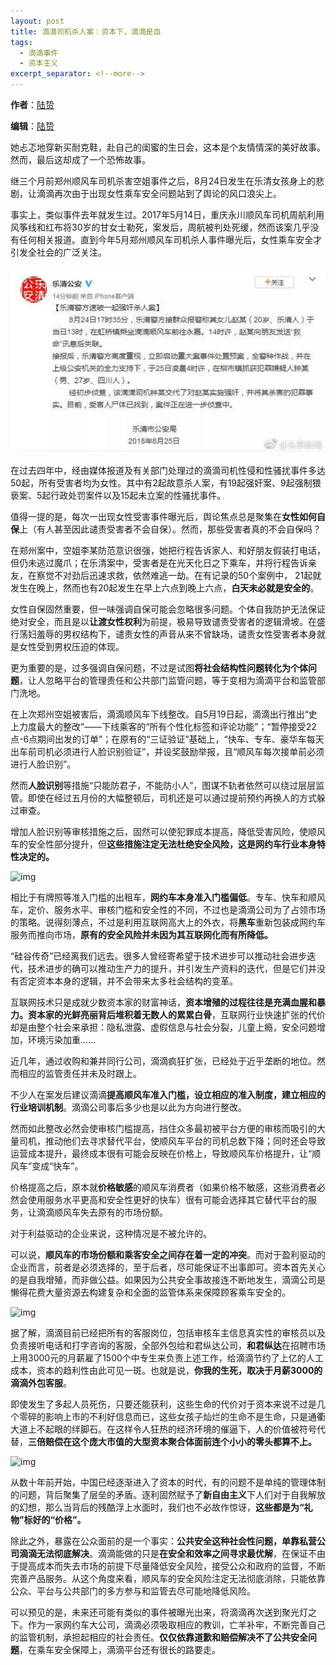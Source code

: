 ```yaml
---
layout: post
title: 滴滴司机杀人案：资本下，滴滴是血
tags:
  - 滴滴事件
  - 资本主义
excerpt_separator: <!--more-->
---
```




**作者**：[陆贽](https://www.zhihu.com/people/ru-shi-shuo-59)

**编辑**：[陆贽](https://www.zhihu.com/people/ru-shi-shuo-59)

<!--more-->

她忐忑地穿新买耐克鞋，赴自己的闺蜜的生日会，这本是个友情情深的美好故事。然而，最后这却成了一个恐怖故事。



继三个月前郑州顺风车司机杀害空姐事件之后，8月24日发生在乐清女孩身上的悲剧，让滴滴再次由于出现女性乘车安全问题站到了舆论的风口浪尖上。



事实上，类似事件去年就发生过。2017年5月14日，重庆永川顺风车司机周航利用风筝线和红布将30岁的甘女士勒死，案发后，周航被判处死缓，然而该案几乎没有任何相关报道。直到今年5月郑州顺风车司机杀人事件曝光后，女性乘车安全才引发全社会的广泛关注。



<img class="img-fluid" src="../images/滴滴/8994a01d0a41d30924c797da56c4a508-sz_116176.jpg" alt="img">



在过去四年中，经由媒体报道及有关部门处理过的滴滴司机性侵和性骚扰事件多达50起，所有受害者均为女性。其中有2起故意杀人案，有19起强奸案、9起强制猥亵案、5起行政处罚案件以及15起未立案的性骚扰事件。



值得一提的是，每次一出现女性受害事件曝光后，舆论焦点总是聚集在**女性如何自保**上（有人甚至因此谴责受害者不会自保）。然而，那些受害者真的不会自保吗？



在郑州案中，空姐李某防范意识很强，她把行程告诉家人、和好朋友假装打电话，但仍未逃过魔爪；在乐清案中，受害者是在光天化日之下乘车，并将行程告诉亲友，在察觉不对劲后迅速求救，依然难逃一劫。在有记录的50个案例中， 21起就发生在晚上，然而也有20起发生在早上六点到晚上六点，**白天未必就是安全的**。



女性自保固然重要，但一味强调自保可能会忽略很多问题。个体自我防护无法保证绝对安全，而且是以**让渡女性权利**为前提，极易导致谴责受害者的逻辑滑坡。在盛行荡妇羞辱的男权结构下，谴责女性的声音从来不曾缺场，谴责女性受害者本身就是女性受到男权压迫的体现。



更为重要的是，过多强调自保问题，不过是试图**将社会结构性问题转化为个体问题**，让人忽略平台的管理责任和公共部门监管问题，等于变相为滴滴平台和监管部门洗地。



在上次郑州空姐被害后，滴滴顺风车下线整改。自5月19日起，滴滴出行推出“史上力度最大的整改”——下线乘客的“所有个性化标签和评论功能”；“暂停接受22点-6点期间出发的订单”；在原有的“三证验证”基础上，“快车、专车、豪华车每天出车前司机必须进行人脸识别验证”，并设奖鼓励举报，且“顺风车每次接单前必须进行人脸识别”。



然而**人脸识别**等措施“只能防君子，不能防小人”，图谋不轨者依然可以绕过层层监管。即使在经过五月份的大幅整顿后，司机还是可以通过提前预约再换人的方式躲过审查。



增加人脸识别等审核措施之后，固然可以使犯罪成本提高，降低受害风险，使顺风车的安全性部分提升，但**这些措施注定无法杜绝安全风险，这是网约车行业本身特性决定的。**



<img class="img-fluid" src="/Users/ellen/Documents/Herstoria/herstoria.github.io/images/滴滴/v2-9785f69974869a60c14b07a5602cc724_hd.jpg" alt="img">



相比于有牌照等准入门槛的出租车，**网约车本身准入门槛偏低**。专车、快车和顺风车，定价、服务水平、审核门槛和安全性的不同，不过也是滴滴公司为了占领市场的策略。说得刻薄点，不过是利用互联网高大上的外衣，将**黑车**重新包装成网约车服务而推向市场，**原有的安全风险并未因为其互联网化而有所降低。**



“硅谷传奇”已经离我们远去。很多人曾经寄希望于技术进步可以推动社会进步迭代，技术进步的确可以推动生产力的提升，并引发生产资料的迭代，但是它们并没有否定资本本身的逻辑，并不会带来太多社会结构的变革。



互联网技术只是成就少数资本家的财富神话，**资本增殖的过程往往是充满血腥和暴力。资本家的光鲜亮丽背后堆积着无数人的累累白骨**，互联网行业快速扩张的代价却是由整个社会来承担：隐私泄露、虚假信息与社会分裂，儿童上瘾，安全问题增加，环境污染加重……



近几年，通过收购和兼并同行公司，滴滴疯狂扩张，已经处于近乎垄断的地位。然而相应的监管责任并未及时跟上。



不少人在案发后建议滴滴**提高顺风车准入门槛，设立相应的准入制度，建立相应的行业培训机制**。滴滴公司事后多少也是以此为方向进行整改。



然而如此整改必然会使审核门槛提高，挡住众多最初被平台方便的审核而吸引的大量司机，推动他们去寻求替代平台，使顺风车平台的司机总数下降；同时还会导致运营成本提升，最终成本很有可能会反映在价格上，导致顺风车价格提升，让“顺风车”变成“快车”。



价格提高之后，原本就**价格敏感**的顺风车消费者（如果价格不敏感，这些消费者必然会使用服务水平更高和安全性更好的快车）很有可能会选择其它替代平台的服务，让滴滴顺风车失去原有的市场份额。



对于利益驱动的企业来说，这种情况是不被允许的。



可以说，**顺风车的市场份额和乘客安全之间存在着一定的冲突**。而对于盈利驱动的企业而言，前者是必须选择的，至于后者，尽可能保证不出事即可。资本首先关心的是自我增殖，而非做公益。如果因为公共安全事故接连不断地发生，滴滴公司是懒得花费大量资源去构建复杂和全面的监管体系来保障顾客乘车安全的。



<img class="img-fluid" src="/Users/ellen/Documents/Herstoria/herstoria.github.io/images/滴滴/b2aef91a919bcfa47a6618f01b5d868f-sz_105710.jpg" alt="img">



据了解，滴滴目前已经把所有的客服岗位，包括审核车主信息真实性的审核员以及负责接听电话和打字咨询的客服，全部外包给和君纵达公司，**和君纵达**在招聘市场上用3000元的月薪雇了1500个中专生来负责上述工作，给滴滴节约了上亿的人工成本，资本的趋利性由此可见一斑。也就是说，**你我的生死，取决于月薪3000的滴滴外包客服**。



即使发生了多起人员死伤，只要还能获利，这些生命的代价对于资本来说不过是几个零碎的影响上市的不利好信息而已，这些女孩子灿烂的生命不是生命，只是通衢大道上不起眼的绊脚石。在这样令人狂热的经济环境的催逼下，人的价值被符号代替，**三倍赔偿在这个庞大市值的大型资本聚合体面前连个小小的零头都算不上。**



<img class="img-fluid" src="/Users/ellen/Documents/Herstoria/herstoria.github.io/images/滴滴/74fb19423e3ab55a302a3e14ad63a96c-sz_149977.jpg" alt="img">



从数十年前开始，中国已经逐渐进入了资本的时代，有的问题不是单纯的管理体制的问题，背后聚集了层垒的矛盾。逐利固然赋予了**新自由主义**下人们对于自我解放的幻想，那么当背后的残酷浮上水面时，我们也不必故作惊讶，**这些都是为“礼物”标好的“价格”。**



除此之外，暴露在公众面前的是一个事实：**公共安全这种社会性问题，单靠私营公司滴滴无法彻底解决**。滴滴能做的只是**在安全和效率之间寻求最优解**，在保证不由于提高成本而失去市场的前提下尽量降低安全风险，接受公众和政府的监督，不断完善产品服务。从这个角度来看，顺风车的安全风险注定无法彻底消除，只能依靠公众、平台与公共部门的多方参与和监管去尽可能地降低风险。



可以预见的是，未来还可能有类似的事件被曝光出来，将滴滴再次送到聚光灯之下。作为一家网约车大公司，滴滴必须吸取相应的教训，亡羊补牢，不断完善自己的监管机制，承担起相应的社会责任。**仅仅依靠道歉和赔偿解决不了公共安全问题**，在乘车安全保障上，滴滴平台还有很长的路要走。